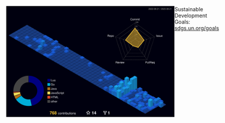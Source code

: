 <div style="display: flex;">
  <img src="./profile-3d-contrib/profile-night-view.svg" alt="lavantien profile's gitblock" title="lavantien profile's gitblock" height="300" style="float: left" />
  <div style="float: left">Sustainable Development Goals: <a href="https://sdgs.un.org/goals" target=”_blank”>sdgs.un.org/goals</a></div>
</div>
